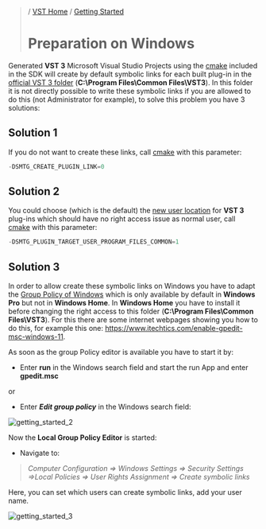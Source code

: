 >/ [VST Home](../) / [Getting Started](Index.md)
>
># Preparation on Windows

Generated **VST 3** Microsoft Visual Studio Projects using the [cmake](https://cmake.org/) included in the SDK will create by default symbolic links for each built plug-in in the [official VST 3 folder](../Technical+Documentation/Locations+Format/Plugin+Locations.md) (**C:\Program Files\Common Files\VST3**). In this folder it is not directly possible to write these symbolic links if you are allowed to do this (not Administrator for example), to solve this problem you have 3 solutions:

## Solution 1

If you do not want to create these links, call [cmake](https://cmake.org/) with this parameter:

``` c++
-DSMTG_CREATE_PLUGIN_LINK=0
```

## Solution 2

You could choose (which is the default) the [new user location](../Technical+Documentation/Locations+Format/Plugin+Locations.html) for **VST 3** plug-ins which should have no right access issue as normal user, call [cmake](https://cmake.org/) with this parameter:

``` c++
-DSMTG_PLUGIN_TARGET_USER_PROGRAM_FILES_COMMON=1
```

## Solution 3

In order to allow create these symbolic links on Windows you have to adapt the [Group Policy of Windows](https://docs.microsoft.com/en-us/windows/security/threat-protection/security-policy-settings/how-to-configure-security-policy-settings) which is only available by default in **Windows Pro** but not in **Windows Home**. In **Windows Home** you have to install it before changing the right access to this folder (**C:\Program Files\Common Files\VST3**). For this there are some internet webpages showing you how to do this, for example this one: <https://www.itechtics.com/enable-gpedit-msc-windows-11>.

As soon as the group Policy editor is available you have to start it by:
- Enter **run** in the Windows search field and start the run App and enter **gpedit.msc**

or

- Enter ***Edit group policy*** in the Windows search field:

![getting_started_2](../../resources/getting_started_2.jpg)

Now the **Local Group Policy Editor** is started:

- Navigate to:

>*Computer Configuration => Windows Settings => Security Settings =>Local Policies => User Rights Assignment => Create symbolic links*

Here, you can set which users can create symbolic links, add your user name.

![getting_started_3](../../resources/getting_started_3.jpg)
